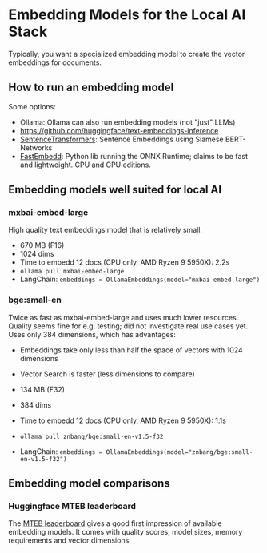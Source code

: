 Embedding Models for the Local AI Stack
=======================================
Typically, you want a specialized embedding model to create the vector embeddings for documents.

How to run an embedding model
-----------------------------
Some options:

* Ollama: Ollama can also run embedding models (not "just" LLMs) 
* https://github.com/huggingface/text-embeddings-inference
* [SentenceTransformers](https://www.sbert.net/index.html): Sentence Embeddings using Siamese BERT-Networks
* [FastEmbedd](https://github.com/qdrant/fastembed): Python lib running the ONNX Runtime;
  claims to be fast and lightweight. CPU and GPU editions.

Embedding models well suited for local AI
-----------------------------------------

### mxbai-embed-large

High quality text embeddings model that is relatively small.

* 670 MB (F16)
* 1024 dims
* Time to embedd 12 docs (CPU only, AMD Ryzen 9 5950X): 2.2s
* `ollama pull mxbai-embed-large`
* LangChain: `embeddings = OllamaEmbeddings(model="mxbai-embed-large")` 

### bge:small-en

Twice as fast as mxbai-embed-large and uses much lower resources.
Quality seems fine for e.g. testing; did not investigate real use cases yet.
Uses only 384 dimensions, which has advantages:
 * Embeddings take only less than half the space of vectors with 1024 dimensions
 * Vector Search is faster (less dimensions to compare)

* 134 MB (F32)
* 384 dims
* Time to embedd 12 docs (CPU only, AMD Ryzen 9 5950X): 1.1s
* `ollama pull znbang/bge:small-en-v1.5-f32`
* LangChain: `embeddings = OllamaEmbeddings(model="znbang/bge:small-en-v1.5-f32")`

Embedding model comparisons
---------------------------

### Huggingface MTEB leaderboard

The [MTEB leaderboard](https://huggingface.co/spaces/mteb/leaderboard) gives a good first impression of available embedding models.
It comes with quality scores, model sizes, memory requirements and vector dimensions.